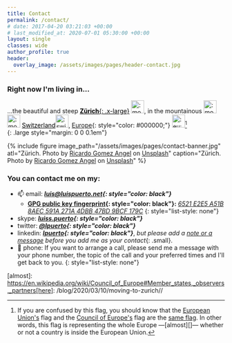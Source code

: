 ```yaml
---
title: Contact
permalink: /contact/
# date: 2017-04-20 03:21:03 +00:00
# last_modified_at: 2020-07-01 05:30:00 +00:00
layout: single
classes: wide
author_profile: true
header:
  overlay_image: /assets/images/pages/header-contact.jpg
---
```


### Right now I'm living in...

...the beautiful and steep <a style="color: #000000;" href="https://en.wikipedia.org/wiki/Zürich">**Zürich**{: .x-large}</a> <img class="emoji-img" title=":mountain_railway:" alt=":mountain_railway:" src="https://emojipedia-us.s3.dualstack.us-west-1.amazonaws.com/thumbs/240/apple/237/mountain-railway_1f69e.png" height="30" width="30">, in the mountainous <img class="emoji-img" title=":mountain_snow:" alt=":mountain_snow:" src="https://emojipedia-us.s3.dualstack.us-west-1.amazonaws.com/thumbs/240/apple/237/snow-capped-mountain_1f3d4.png" height="30" width="30"><img class="emoji-img" title=":mountain_cableway:" alt=":mountain_cableway:" src="https://emojipedia-us.s3.dualstack.us-west-1.amazonaws.com/thumbs/240/apple/237/mountain-cableway_1f6a0.png" height="30" width="30"> <a style="color: #000000;" href="https://en.wikipedia.org/wiki/Switzerland">Switzerland</a><img class="emoji-img" title=":switzerland::" alt=":switzerland::" src="https://emojipedia-us.s3.dualstack.us-west-1.amazonaws.com/thumbs/240/apple/237/flag-for-switzerland_1f1e8-1f1ed.png" height="30" width="30">, [Europe](https://en.wikipedia.org/wiki/Europe){: style="color: #000000;"} <img class="emoji-img" title=":eu:" alt=":eu:" src="https://github.githubassets.com/images/icons/emoji/unicode/1f1ea-1f1fa.png" height="30" width="30">[^1]  
{: .large style="margin: 0 0 0.1em"}


{% include figure image_path="/assets/images/pages/contact-banner.jpg" atl="Zürich. Photo by [Ricardo Gomez Angel](https://unsplash.com/@ripato?utm_source=unsplash&utm_medium=referral&utm_content=creditCopyText) on [Unsplash](https://unsplash.com/photos/Qgph3PrfOFY)" caption="Zürich. Photo by [Ricardo Gomez Angel](https://unsplash.com/@ripato?utm_source=unsplash&utm_medium=referral&utm_content=creditCopyText) on [Unsplash](https://unsplash.com/photos/Qgph3PrfOFY)" %}



### You can contact me on my:

- :mailbox: email: ***[luis@luispuerto.net](mailto:luis@luispuerto.net){: style="color: black"}***  
    + <i class="fas fa-fingerprint"></i> **[GPG public key fingerprint](https://en.wikipedia.org/wiki/Public_key_fingerprint){: style="color: black"}:** *[6521 E2E5 A51B 8AEC 591A 271A 4DBB 47BD 9BCF 179C](https://keys.openpgp.org/search?q=6521E2E5A51B8AEC591A271A4DBB47BD9BCF179C)* 
    {: style="list-style: none"}
- <i class="fab fa-skype" style="color: #00AFF0"></i> skype: ***[luiss.puerto](skype:luiss.puerto?chat){: style="color: black"}***
- <i class="fab fa-twitter"></i> twitter: ***[@lpuerto](https://twitter.com/lpuerto){: style="color: black"}***   
- <i class="fab fa-linkedin"></i> linkedin: ***[lpuerto](https://www.linkedin.com/in/lpuerto){: style="color: black"}***, _but please add a [note or a message](/blog/2019/02/21/no-message-no-connection-in-linkedin/) before you add me as your contact_{: .small}.
- :iphone: phone: If you want to arrange a call, please send me a message with your phone number, the topic of the call and your preferred times and I'll get back to you. 
{: style="list-style: none"}

[^1]: If you are confused by this flag, you should know that the [European Union's][EU] flag and the [Council of Europe's][CouncilOfEurope] flag are the [same flag][EuropeFlag]. In other words, this flag is representing the whole Europe —[almost][]— whether or not a country is inside the European Union. 


[EuropeFlag]: https://en.wikipedia.org/wiki/Flag_of_Europe
[CouncilOfEurope]: https://en.wikipedia.org/wiki/Council_of_Europe
[EU]: https://en.wikipedia.org/wiki/European_Union
[almost]: https://en.wikipedia.org/wiki/Council_of_Europe#Member_states,_observers,_partners[here]: /blog/2020/03/10/moving-to-zurich//